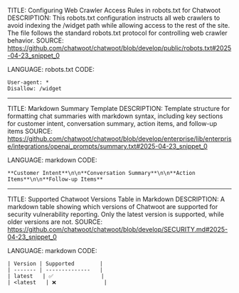 TITLE: Configuring Web Crawler Access Rules in robots.txt for Chatwoot
DESCRIPTION: This robots.txt configuration instructs all web crawlers to avoid indexing the /widget path while allowing access to the rest of the site. The file follows the standard robots.txt protocol for controlling web crawler behavior.
SOURCE: https://github.com/chatwoot/chatwoot/blob/develop/public/robots.txt#2025-04-23_snippet_0

LANGUAGE: robots.txt
CODE:

```
User-agent: *
Disallow: /widget
```

---

TITLE: Markdown Summary Template
DESCRIPTION: Template structure for formatting chat summaries with markdown syntax, including key sections for customer intent, conversation summary, action items, and follow-up items
SOURCE: https://github.com/chatwoot/chatwoot/blob/develop/enterprise/lib/enterprise/integrations/openai_prompts/summary.txt#2025-04-23_snippet_0

LANGUAGE: markdown
CODE:

```
**Customer Intent**\n\n**Conversation Summary**\n\n**Action Items**\n\n**Follow-up Items**
```

---

TITLE: Supported Chatwoot Versions Table in Markdown
DESCRIPTION: A markdown table showing which versions of Chatwoot are supported for security vulnerability reporting. Only the latest version is supported, while older versions are not.
SOURCE: https://github.com/chatwoot/chatwoot/blob/develop/SECURITY.md#2025-04-23_snippet_0

LANGUAGE: markdown
CODE:

```
| Version | Supported        |
| ------- | --------------   |
| latest   | ️✅               |
| <latest   | ❌               |
```
